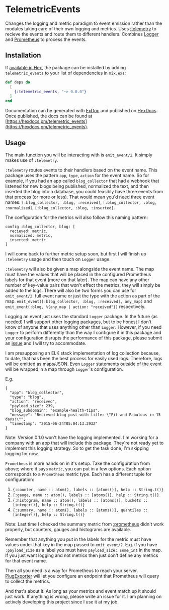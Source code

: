 # TelemetricEvents

Changes the logging and metric paradigm to event emission rather than the 
modules taking care of their own logging and metrics. Uses [:telemetry](https://hexdocs.pm/telemetry/)
to recieve the events and route them to different handlers. Combines [Logger](https://hexdocs.pm/logger/Logger.html)
and [Prometheus](https://hexdocs.pm/prometheus_ex/Prometheus.html) to process 
the events.

## Installation

If [available in Hex](https://hex.pm/docs/publish), the package can be installed
by adding `telemetric_events` to your list of dependencies in `mix.exs`:

```elixir
def deps do
  [
    {:telemetric_events, "~> 0.0.0"}
  ]
end
```

Documentation can be generated with [ExDoc](https://github.com/elixir-lang/ex_doc)
and published on [HexDocs](https://hexdocs.pm). Once published, the docs can
be found at [https://hexdocs.pm/telemetric_events](https://hexdocs.pm/telemetric_events).

## Usage

The main function you will be interacting with is `emit_event/2`. It simply makes 
use of `:telemetry`. 

`:telemetry` routes events to their handlers based on the event name. This 
package uses the pattern `app`, `type`, `action` for the event name. So for 
example, if you had an app called `blog_collector` that had a webhook that 
listened for new blogs being published, normalized the text, and then inserted
the blog into a database, you could feasibly have three events from that process
(or more or less). That would mean you'd need three event names: 
`[:blog_collector, :blog, :received]`, `[:blog_collector, :blog, :normalized]`, 
`[:blog_collector, :blog, :inserted]`.

The configuration for the metrics will also follow this naming pattern:
```
config :blog_collector, blog: [
  recieved: metric,
  normalized: metric,
  inserted: metric
]
```
I will come back to further metric setup soon, but first I will finish up 
`:telemetry` usage and then touch on `Logger` usage.

`:telemetry` will also be given a map alongside the event name. The map must have
the values that will be placed in the configured Prometheus labels for that event
(more on that later). The map can have any other number of key-value pairs that 
won't effect the metrics, they will simply be added to the logs. There will also
be two forms you can use for `emit_event/2`: full event name or just the type 
with the action as part of the map. 
`emit_event([:blog_collector, :blog, :received], any_map)` and 
`emit_event(:blog, %{any_map | action: "received"})` respectively.

Logging an event just uses the standard `Logger` package. In the future (as 
needed) I will support other logging packages, but to be honest I don't know of 
anyone that uses anything other than `Logger`. However, if you need `Logger` to 
perform differently than the way I configure it in this package and your 
configuration disrupts the performance of this package, please submit an 
[issue](https://github.com/thebriz24/telemetric_events/issues/new) and I will 
try to accommodate.

I am presupposing an ELK stack implementation of log collection because, to date,
that has been the best process for easily used logs. Therefore, logs will be 
emitted as maps/JSON. Even `Logger` statements outside of the event will be 
wrapped in a map through `Logger`'s configuration. 

E.g. 
```
{
  "app": "blog_collector",
  "type": "blog",
  "action": "received",
  "payload_size": 239,
  "blog_subdomain": "example-health-tips",
  "message": "Recieved blog post with title: \"Fit and Fabulous in 15 days!\"",
  "timestamp": "2015-06-24T05:04:13.293Z"
}
```

Note: Version 0.1.0 won't have the logging implemented. I'm working for a 
company with an app that will include this package. They're not ready yet to 
implement this logging strategy. So to get the task done, I'm skipping logging
for now.

`Prometheus` is more hands on in it's setup. Take the configuration from above;
where it says `metric`, you can put in a few options. Each option corresponds 
to a `Prometheus` metric type. Each has a different tuple for 
configuration:

1. `{:counter, name :: atom(), labels :: [atoms()], help :: String.t()}`
2. `{:gauge, name :: atom(), labels :: [atoms()], help :: String.t()}` 
3. `{:histogram, name :: atom(), labels :: [atoms()], buckets :: [integer()], help :: String.t()}` 
4. `{:summary, name :: atom(), labels :: [atoms()], quantiles :: [integer()], help :: String.t()}` 

Note: Last time I checked the summary metric from 
[:prometheus](https://hex.pm/packages/prometheus) didn't work properly, but 
counters, gauges and histograms are available. 

Remember that anything you put in the labels for the metric must have values 
under that key in the map passed to `emit_event/2`. E.g. if you have 
`:payload_size` as a label you must have `payload_size: some_int` in the map. 
If you just want logging and not metrics then just don't define any metrics for 
that event name.

Then all you need is a way for Prometheus to reach your server.
[PlugExporter](https://hexdocs.pm/prometheus_plugs/Prometheus.PlugExporter.html)
will let you configure an endpoint that Prometheus will query to collect the 
metrics.

And that's about it. As long as your metrics and event match up it should just 
work. If anything is wrong, please write an issue for it. I am planning on 
actively developing this project since I use it at my job.
